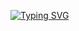 [![Typing SVG](https://readme-typing-svg.herokuapp.com?color=%ff82dc&lines=Create+Android+apps)](https://git.io/typing-svg)
